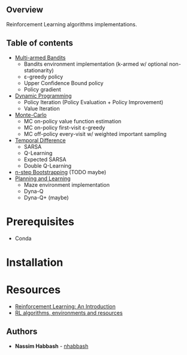 ## Overview
Reinforcement Learning algorithms implementations.

## Table of contents
* [Multi-armed Bandits](./MAB)
    * Bandits environment implementation (k-armed w/ optional non-stationarity)
    * ε-greedy policy
    * Upper Confidence Bound policy
    * Policy gradient
* [Dynamic Programming](./DP)
    * Policy Iteration (Policy Evaluation + Policy Improvement)
    * Value Iteration
* [Monte-Carlo](./MC)
    * MC on-policy value function estimation
    * MC on-policy first-visit ε-greedy 
    * MC off-policy every-visit w/ weighted important sampling
* [Temporal Difference](./TD)
    * SARSA
    * Q-Learning
    * Expected SARSA
    * Double Q-Learning
* [n-step Bootstrapping](./NB) (TODO maybe)
* [Planning and Learning](./PL)
    * Maze environment implementation
    * Dyna-Q
    * Dyna-Q+ (maybe)

# Prerequisites
* Conda

# Installation


# Resources
* [Reinforcement Learning: An Introduction](http://incompleteideas.net/book/RLbook2018.pdf)
* [RL algorithms, environments and resources](https://github.com/dennybritz/reinforcement-learning)

## Authors
* **Nassim Habbash** - [nhabbash](https://github.com/nhabbash)
